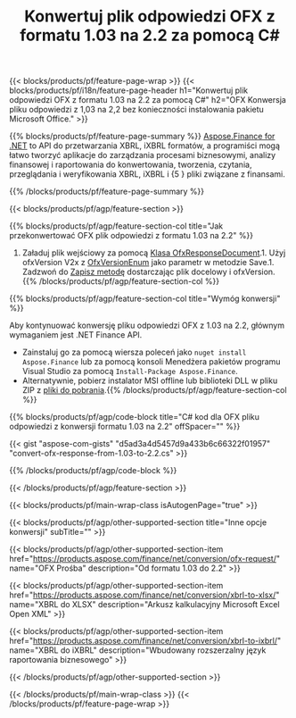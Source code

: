 ﻿---
title: Konwertuj plik odpowiedzi OFX z formatu 1.03 na 2.2 za pomocą C#
description: Przykładowy kod dla OFX pliku żądania od 1,03 do 2,2 C# konwersji. Użyj API przykładowego kodu do zbiorczej OFX konwersji żądań w .NET aplikacjach. 
url: /pl/net/conversion/ofx-response/
family: finance
platformtag: net
feature: conversion
informat: OFX Response 1.03
outformat: OFX Response 2.2
otherformats: OFX Response
---
{{< blocks/products/pf/feature-page-wrap >}}
{{< blocks/products/pf/i18n/feature-page-header h1="Konwertuj plik odpowiedzi OFX z formatu 1.03 na 2.2 za pomocą C#" h2="OFX Konwersja pliku odpowiedzi z 1,03 na 2,2 bez konieczności instalowania pakietu Microsoft Office." >}}

{{% blocks/products/pf/feature-page-summary %}}
[Aspose.Finance for .NET](https://products.aspose.com/finance/net/) to API do przetwarzania XBRL, iXBRL formatów, a programiści mogą łatwo tworzyć aplikacje do zarządzania procesami biznesowymi, analizy finansowej i raportowania do konwertowania, tworzenia, czytania, przeglądania i weryfikowania XBRL, iXBRL i {5 } pliki związane z finansami. 

{{% /blocks/products/pf/feature-page-summary %}}

{{< blocks/products/pf/agp/feature-section >}}

{{% blocks/products/pf/agp/feature-section-col title="Jak przekonwertować OFX plik odpowiedzi z formatu 1.03 na 2.2" %}}
1. Załaduj plik wejściowy za pomocą [Klasa OfxResponseDocument](https://apireference.aspose.com/finance/net/aspose.finance.ofx/ofxresponsedocument).1. Użyj ofxVersion V2x z [OfxVersionEnum](https://apireference.aspose.com/finance/net/aspose.finance.ofx/ofxversionenum) jako parametr w metodzie Save.1. Zadzwoń do [Zapisz metodę](https://apireference.aspose.com/finance/net/aspose.finance.ofx/ofxresponsedocument/methods/save) dostarczając plik docelowy i ofxVersion.
{{% /blocks/products/pf/agp/feature-section-col %}}

{{% blocks/products/pf/agp/feature-section-col title="Wymóg konwersji" %}}

Aby kontynuować konwersję pliku odpowiedzi OFX z 1.03 na 2.2, głównym wymaganiem jest .NET Finance API.
- Zainstaluj go za pomocą wiersza poleceń jako ```nuget install Aspose.Finance``` lub za pomocą konsoli Menedżera pakietów programu Visual Studio za pomocą ```Install-Package Aspose.Finance```.
- Alternatywnie, pobierz instalator MSI offline lub biblioteki DLL w pliku ZIP z [pliki do pobrania](https://downloads.aspose.com/finance/net).{{% /blocks/products/pf/agp/feature-section-col %}}

{{% blocks/products/pf/agp/code-block title="C# kod dla OFX pliku odpowiedzi z konwersji formatu 1.03 na 2.2" offSpacer="" %}}

{{< gist "aspose-com-gists" "d5ad3a4d5457d9a433b6c66322f01957" "convert-ofx-response-from-1.03-to-2.2.cs" >}}

{{% /blocks/products/pf/agp/code-block %}}

{{< /blocks/products/pf/agp/feature-section >}}

{{< blocks/products/pf/main-wrap-class isAutogenPage="true" >}}

{{< blocks/products/pf/agp/other-supported-section title="Inne opcje konwersji" subTitle="" >}}

{{< blocks/products/pf/agp/other-supported-section-item href="https://products.aspose.com/finance/net/conversion/ofx-request/" name="OFX Prośba" description="Od formatu 1.03 do 2.2" >}}

{{< blocks/products/pf/agp/other-supported-section-item href="https://products.aspose.com/finance/net/conversion/xbrl-to-xlsx/" name="XBRL do XLSX" description="Arkusz kalkulacyjny Microsoft Excel Open XML" >}}

{{< blocks/products/pf/agp/other-supported-section-item href="https://products.aspose.com/finance/net/conversion/xbrl-to-ixbrl/" name="XBRL do iXBRL" description="Wbudowany rozszerzalny język raportowania biznesowego" >}}

{{< /blocks/products/pf/agp/other-supported-section >}}

{{< /blocks/products/pf/main-wrap-class >}}
{{< /blocks/products/pf/feature-page-wrap >}}